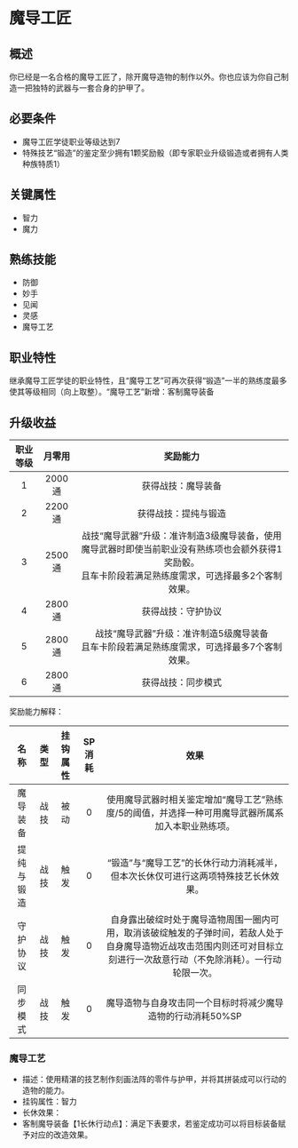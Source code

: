 # 魔导工匠

## 概述

你已经是一名合格的魔导工匠了，除开魔导造物的制作以外。你也应该为你自己制造一把独特的武器与一套合身的护甲了。

## 必要条件

* 魔导工匠学徒职业等级达到7
* 特殊技艺“锻造”的鉴定至少拥有1颗奖励骰（即专家职业升级锻造或者拥有人类种族特质1）

## 关键属性

* 智力
* 魔力

## 熟练技能

* 防御
* 妙手
* 见闻
* 灵感
* 魔导工艺
  
## 职业特性

继承魔导工匠学徒的职业特性，且“魔导工艺”可再次获得“锻造”一半的熟练度最多使其等级相同（向上取整）。“魔导工艺”新增：客制魔导装备

## 升级收益

职业等级|月零用|奖励能力
:--:|:--:|:--:
1|2000通|获得战技：魔导装备
2|2200通|获得战技：提纯与锻造
3|2500通|战技“魔导武器”升级：准许制造3级魔导装备，使用魔导武器时即使当前职业没有熟练项也会额外获得1奖励骰。<br>且车卡阶段若满足熟练度需求，可选择最多2个客制效果。
4|2800通|获得战技：守护协议
5|2800通|战技“魔导武器”升级：准许制造5级魔导装备<br>且车卡阶段若满足熟练度需求，可选择最多7个客制效果。
6|2800通|获得战技：同步模式

奖励能力解释：

名称|类型|挂钩属性|SP消耗|效果
:--:|:--:|:--:|:--:|:--:
魔导装备|战技|被动|0|使用魔导武器时相关鉴定增加“魔导工艺”熟练度/5的阈值，并选择一种可用魔导武器所属系加入本职业熟练项。
提纯与锻造|战技|触发|0|“锻造”与“魔导工艺”的长休行动力消耗减半，但本次长休仅可进行这两项特殊技艺长休效果。
守护协议|战技|触发|0|自身露出破绽时处于魔导造物周围一圈内可用，取消该破绽触发的子弹时间，若敌人处于自身魔导造物近战攻击范围内则还可对目标立刻进行一次敌意行动（不免除消耗）。一行动轮限一次。
同步模式|战技|触发|0|魔导造物与自身攻击同一个目标时将减少魔导造物的行动消耗50%SP

### 魔导工艺

* 描述：使用精湛的技艺制作刻画法阵的零件与护甲，并将其拼装成可以行动的造物的能力。
* 挂钩属性：智力
* 长休效果：
* 客制魔导装备【1长休行动点】：满足下表要求，若鉴定成功可以将目标装备赋予对应的改造效果。